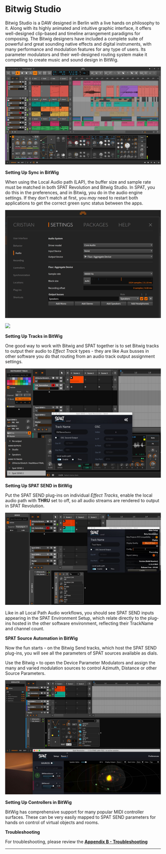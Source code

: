 # Bitwig Studio

Bitwig Studio is a DAW designed in Berlin with a live hands on philosophy to it.
Along with its highly animated and intuitive graphic interface, it offers well-designed clip-based and timeline arrangement paradigms for composing. 
The Bitwig designers have included a complete suite of powerful and great sounding native effects and digital instruments, with many performance and modulation features for any type of users. 
Its parameter modulators and their well-designed routing system make it compelling to create music and sound design in BitWig.

![](include/SpatRevolution_UserGuide_-265.png)


**Setting Up Sync in BitWig**

When using the Local Audio path (LAP), the buffer size and sample rate must be matched in both SPAT Revolution and Bitwig Studio. 
In SPAT, you do this in the preferences, and in Bitwig, you do in the audio engine settings. 
If they don't match at first, you _may_ need to restart  both applications to get the correct green sync status between the apps.

![](include/SpatRevolution_UserGuide_-266.jpg)

![](https://media.githubusercontent.com/media/FLUX-SE/doc_images/main/SpatR/Preference/HardwareIO.png)

**Setting Up Tracks in BitWig**

One good way to work with Bitwig and SPAT together is to set Bitwig tracks to output their audio to _Effect Track_ types - they are like Aux busses in other software you do that routing from an audio track output assignment settings.

![](include/SpatRevolution_UserGuide_-270.jpg)

**Setting Up SPAT SEND in BitWig**

Put the SPAT SEND plug-ins on individual _Effect Tracks_, enable the local audio path with **THRU** set to off, so all audio streams are rendered to output in SPAT Revolution.

![](include/SpatRevolution_UserGuide_-272.jpg)

Like in all Local Path Audio workflows, you should see SPAT SEND inputs appearing in the SPAT Environment Setup, which relate directly to the plug-ins hosted in the other software environment, reflecting their TrackName and channel count.


**SPAT Source Automation in BitWig**

Now the fun starts - on the Bitwig Send tracks, which host the SPAT SEND plug-ins, you will see all the parameters of SPAT sources available as dials. 

Use the Bitwig <code>+</code> to open the Device Parameter Modulators and assign the many and varied modulation sources to control Azimuth, Distance or other Source Parameters.

![](include/SpatRevolution_UserGuide_-274.jpg)

**Setting Up Controllers in BitWig**

BitWig has comprehensive support for many popular MIDI controller surfaces.
These can be very easily mapped to SPAT SEND parameters for hands on control of virtual objects and rooms.


**Troubleshooting**

For troubleshooting, please review the **[Appendix B - Troubleshooting](Appendix_B.md)**

---
